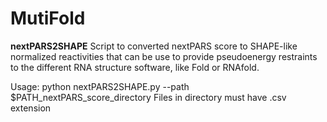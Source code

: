 # MutiFold

**nextPARS2SHAPE** Script to converted nextPARS score to SHAPE-like normalized reactivities that can be use to provide pseudoenergy restraints to the different RNA structure software, like Fold or RNAfold.

Usage: python nextPARS2SHAPE.py --path $PATH_nextPARS_score_directory
Files in directory must have .csv extension
